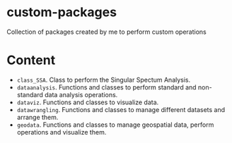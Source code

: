 # custom-packages
Collection of packages created by me to perform custom operations

# Content
- `class_SSA`. Class to perform the Singular Spectum Analysis.
- `dataanalysis`. Functions and classes to perform standard and non-standard data analysis operations. 
- `dataviz`. Functions and classes to visualize data.
- `datawrangling`. Functions and classes to manage different datasets and arrange them.
- `geodata`. Functions and classes to manage geospatial data, perform operations and visualize them.
